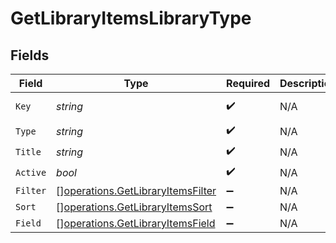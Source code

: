 # GetLibraryItemsLibraryType


## Fields

| Field                                                                                  | Type                                                                                   | Required                                                                               | Description                                                                            | Example                                                                                |
| -------------------------------------------------------------------------------------- | -------------------------------------------------------------------------------------- | -------------------------------------------------------------------------------------- | -------------------------------------------------------------------------------------- | -------------------------------------------------------------------------------------- |
| `Key`                                                                                  | *string*                                                                               | :heavy_check_mark:                                                                     | N/A                                                                                    | /library/sections/2/all?type=2                                                         |
| `Type`                                                                                 | *string*                                                                               | :heavy_check_mark:                                                                     | N/A                                                                                    | show                                                                                   |
| `Title`                                                                                | *string*                                                                               | :heavy_check_mark:                                                                     | N/A                                                                                    | TV Shows                                                                               |
| `Active`                                                                               | *bool*                                                                                 | :heavy_check_mark:                                                                     | N/A                                                                                    | false                                                                                  |
| `Filter`                                                                               | [][operations.GetLibraryItemsFilter](../../models/operations/getlibraryitemsfilter.md) | :heavy_minus_sign:                                                                     | N/A                                                                                    |                                                                                        |
| `Sort`                                                                                 | [][operations.GetLibraryItemsSort](../../models/operations/getlibraryitemssort.md)     | :heavy_minus_sign:                                                                     | N/A                                                                                    |                                                                                        |
| `Field`                                                                                | [][operations.GetLibraryItemsField](../../models/operations/getlibraryitemsfield.md)   | :heavy_minus_sign:                                                                     | N/A                                                                                    |                                                                                        |